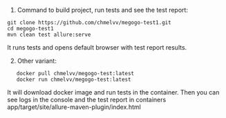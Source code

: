 1. Command to build project, run tests and see the test report:

```
git clone https://github.com/chmelvv/megogo-test1.git
cd megogo-test1
mvn clean test allure:serve
```

It runs tests and opens default browser with test report results.

2. Other variant:
```
   docker pull chmelvv/megogo-test:latest
   docker run chmelvv/megogo-test:latest
```
It will download docker image and run tests in the container.
Then you can see logs in the console and the test report in containers app/target/site/allure-maven-plugin/index.html
